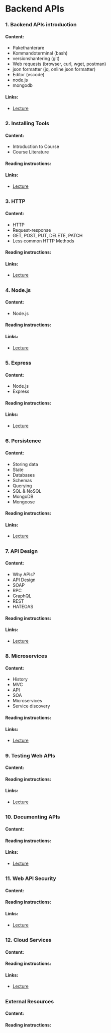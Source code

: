 # Backend APIs

### 1. Backend APIs introduction

#### Content:
* Pakethanterare
* Kommandoterminal (bash)
* versionshantering (git)
* Web requests (browser, curl, wget, postman)
* json formatter (jq, online json formatter)
* Editor (vscode)
* node.js
* mongodb

#### Links:
* [Lecture](/courses/backend-api/lectures/lecture-backend-api-1-intro.md)

## 

### 2. Installing Tools

#### Content:
* Introduction to Course
* Course Literature

#### Reading instructions:

#### Links:
* [Lecture](/courses/backend-api/lectures/lecture-backend-api-2-installing-tools.md)

## 

### 3. HTTP

#### Content:
* HTTP
* Request-response
* GET, POST, PUT, DELETE, PATCH
* Less common HTTP Methods
#### Reading instructions:

#### Links:
* [Lecture](/courses/backend-api/lectures/lecture-backend-api-3-http.md)

## 

### 4. Node.js

#### Content:
* Node.js

#### Reading instructions:

#### Links:
* [Lecture](/courses/backend-api/lectures/lecture-backend-api-4-nodejs.md)

## 

### 5. Express

#### Content:
* Node.js
* Express

#### Reading instructions:

#### Links:
* [Lecture](/courses/backend-api/lectures/lecture-backend-api-5-express.md)

## 

### 6. Persistence 

#### Content:
* Storing data
* State
* Databases
* Schemas
* Querying
* SQL & NoSQL
* MongoDB
* Mongoose

#### Reading instructions:

#### Links:
* [Lecture](/courses/backend-api/lectures/lecture-backend-api-6-persistence.md)

## 

### 7. API Design 


#### Content:
* Why APIs?
* API Design
* SOAP
* RPC
* GraphQL
* REST
* HATEOAS

#### Reading instructions:

#### Links:
* [Lecture](/courses/backend-api/lectures/lecture-backend-api-7-api-design.md)

## 

### 8. Microservices 


#### Content:
* History
* MVC
* API
* SOA
* Microservices
* Service discovery

#### Reading instructions:

#### Links:
* [Lecture](/courses/backend-api/lectures/lecture-backend-api-8-microservices.md)

## 

### 9. Testing Web APIs 


#### Content:

#### Reading instructions:

#### Links:
* [Lecture](/courses/backend-api/lectures/lecture-backend-api-9-testing.md)

## 

### 10. Documenting APIs 

#### Content:

#### Reading instructions:

#### Links:
* [Lecture](/courses/backend-api/lectures/lecture-backend-api-10-documentation.md)

## 

### 11. Web API Security 

#### Content:

#### Reading instructions:

#### Links:
* [Lecture](/courses/backend-api/lectures/lecture-backend-api-11-security.md)

## 

### 12. Cloud Services 

#### Content:

#### Reading instructions:

#### Links:
* [Lecture](/courses/backend-api/lectures/lecture-backend-api-12-cloud.md)

## 

### External Resources 

#### Content:

#### Reading instructions:
